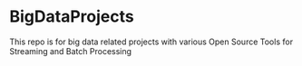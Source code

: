 # BigDataProjects
This repo is for big data related projects with various Open Source Tools for Streaming and Batch Processing
